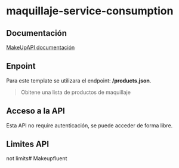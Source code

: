 # maquillaje-service-consumption

## Documentación
[MakeUpAPI documentación](http://makeup-api.herokuapp.com/)
## Enpoint
Para este template se utilizara el endpoint: **/products.json**.
> Obitene una lista de productos de maquillaje
## Acceso a la API
Esta API no require autenticación, se puede acceder de forma libre.
## Limites API
not limits#   M a k e u p f l u e n t  
 